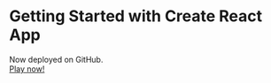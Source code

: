 # Getting Started with Create React App

Now deployed on GitHub. \
[Play now!](https://moefingers.github.io/gwhac-a-mole/)